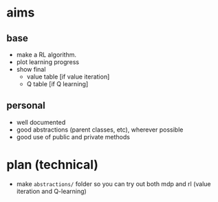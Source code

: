 # aims

## base

- make a RL algorithm.
- plot learning progress
- show final
  - value table [if value iteration]
  - Q table [if Q learning]

## personal

- well documented
- good abstractions (parent classes, etc), wherever possible
- good use of public and private methods

# plan (technical)

- make `abstractions/` folder so you can try out both mdp and rl (value iteration and Q-learning)
